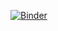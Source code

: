 [![Binder](https://mybinder.org/badge_logo.svg)](https://mybinder.org/v2/gh/nsi-acot/fodiueil/master)